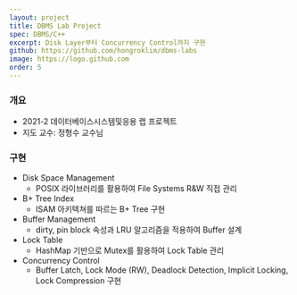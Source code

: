```yaml
---
layout: project
title: DBMS Lab Project
spec: DBMS/C++
excerpt: Disk Layer부터 Concurrency Control까지 구현
github: https://github.com/hongroklim/dbms-labs
image: https://logo.github.com
order: 5
---
```


### 개요

* 2021-2 데이터베이스시스템및응용 랩 프로젝트
* 지도 교수: 정형수 교수님

### 구현

* Disk Space Management
  * POSIX 라이브러리를 활용하여 File Systems R&W 직접 관리
* B+ Tree Index
  * ISAM 아키텍쳐를 따르는 B+ Tree 구현
* Buffer Management
  * dirty, pin block 속성과 LRU 알고리즘을 적용하여 Buffer 설계
* Lock Table
  * HashMap 기반으로 Mutex를 활용하여 Lock Table 관리
* Concurrency Control
  * Buffer Latch, Lock Mode (RW), Deadlock Detection, Implicit Locking, Lock Compression 구현
